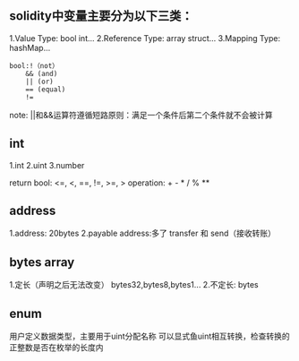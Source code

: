 ## solidity中变量主要分为以下三类：
1.Value Type: bool int...
2.Reference Type: array struct...
3.Mapping Type: hashMap...

``` solidity
bool:!（not）
    && (and)
    || (or)
    == (equal)
    !=
```
note: ||和&&运算符遵循短路原则：满足一个条件后第二个条件就不会被计算

## int
1.int
2.uint
3.number

return bool: <=, <, ==, !=, >=, >
operation: + - * / % **

## address
1.address: 20bytes
2.payable address:多了 transfer 和 send（接收转账）

## bytes array
1.定长（声明之后无法改变） bytes32,bytes8,bytes1...
2.不定长: bytes

## enum
用户定义数据类型，主要用于uint分配名称
可以显式鱼uint相互转换，检查转换的正整数是否在枚举的长度内